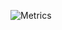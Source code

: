 ![Metrics](https://metrics.lecoq.io/alesbabnik?template=classic&languages=1&lines=1&languages.limit=8&languages.colors=github&languages.threshold=0%25&config.timezone=Europe%2FStockholm)